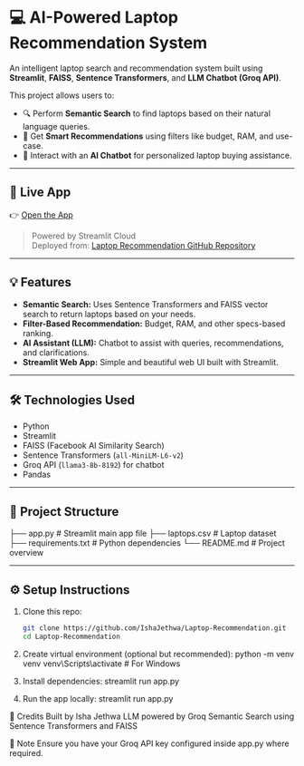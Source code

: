 # 💻 AI-Powered Laptop Recommendation System

An intelligent laptop search and recommendation system built using **Streamlit**, **FAISS**, **Sentence Transformers**, and **LLM Chatbot (Groq API)**.

This project allows users to:
- 🔍 Perform **Semantic Search** to find laptops based on their natural language queries.
- 🎯 Get **Smart Recommendations** using filters like budget, RAM, and use-case.
- 🤖 Interact with an **AI Chatbot** for personalized laptop buying assistance.

---

## 🚀 Live App

👉 [Open the App](https://laptop-recommendation.streamlit.app/)

> Powered by Streamlit Cloud  
> Deployed from: [Laptop Recommendation GitHub Repository](https://github.com/IshaJethwa/Laptop-Recommendation)

---

## 💡 Features

- **Semantic Search:** Uses Sentence Transformers and FAISS vector search to return laptops based on your needs.
- **Filter-Based Recommendation:** Budget, RAM, and other specs-based ranking.
- **AI Assistant (LLM):** Chatbot to assist with queries, recommendations, and clarifications.
- **Streamlit Web App:** Simple and beautiful web UI built with Streamlit.

---

## 🛠 Technologies Used

- Python
- Streamlit
- FAISS (Facebook AI Similarity Search)
- Sentence Transformers (`all-MiniLM-L6-v2`)
- Groq API (`llama3-8b-8192`) for chatbot
- Pandas

---

## 📂 Project Structure

├── app.py # Streamlit main app file
├── laptops.csv # Laptop dataset
├── requirements.txt # Python dependencies
└── README.md # Project overview


---

## ⚙ Setup Instructions

1. Clone this repo:
   ```bash
   git clone https://github.com/IshaJethwa/Laptop-Recommendation.git
   cd Laptop-Recommendation
   
2. Create virtual environment (optional but recommended):
python -m venv venv
venv\Scripts\activate  # For Windows

3. Install dependencies:
streamlit run app.py

4. Run the app locally:
streamlit run app.py

🔗 Credits
Built by Isha Jethwa
LLM powered by Groq
Semantic Search using Sentence Transformers and FAISS

📢 Note
Ensure you have your Groq API key configured inside app.py where required.

